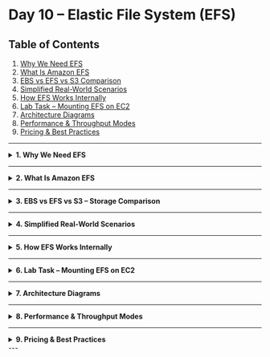 # Day 10 – Elastic File System (EFS)

## Table of Contents

1. [Why We Need EFS](#1-why-we-need-efs)
2. [What Is Amazon EFS](#2-what-is-amazon-efs)
3. [EBS vs EFS vs S3 Comparison](#3-ebs-vs-efs-vs-s3-comparison)
4. [Simplified Real-World Scenarios](#4-simplified-real-world-scenarios)
5. [How EFS Works Internally](#5-how-efs-works-internally)
6. [Lab Task – Mounting EFS on EC2](#6-lab-task--mounting-efs-on-ec2)
7. [Architecture Diagrams](#7-architecture-diagrams)
8. [Performance & Throughput Modes](#8-performance--throughput-modes)
9. [Pricing & Best Practices](#10-pricing--best-practices)

---

<details>
<summary><strong>1. Why We Need EFS</strong></summary>

When you start with one EC2, its **EBS volume** (local SSD) works fine.
But once you add more servers—**EC2-A**, **EC2-B**, **EC2-C**—each has its own EBS disk.
Uploads on one server never appear on the others, creating inconsistent data.

You can’t attach one EBS to many EC2s, and syncing files manually is painful.
What you really need is a **shared drive** that all EC2s can mount and see the same files instantly.
That’s what **Amazon EFS** provides.

---

### 💡 Quick Analogy

| Storage | Real-World Equivalent  | Use                        |
| ------- | ---------------------- | -------------------------- |
| **EBS** | Laptop SSD             | Private, local, fast       |
| **EFS** | Office network drive   | Shared, live, auto-scaling |
| **S3**  | Google Drive / Dropbox | Cloud archive and delivery |

EFS is that shared folder in the office everyone opens together.

---

### What EFS Fixes

| Need                  | Why EBS Fails            | How EFS Solves It           |
| --------------------- | ------------------------ | --------------------------- |
| Multi-instance access | EBS = 1 EC2 only         | EFS mountable by many EC2s  |
| Elastic capacity      | EBS size is fixed        | EFS auto-grows/shrinks      |
| High availability     | EBS in 1 AZ              | EFS replicates across AZs   |
| POSIX file system     | S3 = objects, no folders | EFS = real Linux filesystem |

---

### Visual Flow

```
Without EFS:
EC2-A → EBS-A   ❌ Files not visible to EC2-B
EC2-B → EBS-B   ❌ Different copies everywhere

With EFS:
EC2-A, EC2-B, EC2-C  →  mount /efsdir →  Amazon EFS
✓ All see and edit the same files in real time
```

---

### ✅ When to Use EFS

* Web apps on multiple EC2s (WordPress, Drupal)
* Shared datasets or ML pipelines
* Developer workspaces and user home dirs
* Any situation needing simultaneous read/write access

### ❌ Not for

* Databases → use **EBS**
* Backups or global media hosting → use **S3**

</details>

---

<details>
<summary><strong>2. What Is Amazon EFS</strong></summary>

**Amazon EFS (Elastic File System)** is a fully managed, shared file system that your EC2 instances can mount and use together.
It behaves like a normal Linux directory but the files actually live in AWS’s storage layer, not inside any one EC2.

**Key Points**

* **Elastic:** Storage automatically expands or shrinks with your data.
* **Shared:** Many EC2s can mount the same path at once.
* **POSIX-compliant:** Standard Linux permissions, folders, and file locks work normally.
* **Highly Available:** Data is replicated across multiple AZs for durability.
* **Fully Managed:** No disks or capacity planning—AWS handles scaling and health.

```
EC2-A, EC2-B, EC2-C  ──►  /efsdir  ──►  Amazon EFS (Shared Storage)
```

💡 **Think of it:** one central folder in the cloud that all your servers can open at the same time.

</details>

---

<details>
<summary><strong>3. EBS vs EFS vs S3 – Storage Comparison</strong></summary>

AWS gives three main storage options, each solving a different need.

| Feature         | **EBS**                | **EFS**                    | **S3**                   |
| --------------- | ---------------------- | -------------------------- | ------------------------ |
| **Type**        | Block Storage          | File Storage               | Object Storage           |
| **Access**      | One EC2 at a time      | Many EC2s at once          | Via HTTP/API             |
| **Scalability** | Fixed size (manual)    | Auto-scales (elastic)      | Infinite                 |
| **Speed**       | Very fast (local disk) | Network fast               | Slower (API calls)       |
| **Use Case**    | OS disk, DB storage    | Shared app files / uploads | Backups, media, archives |
| **Scope**       | Single AZ              | Multi-AZ (Regional)        | Regional/Global          |
| **Analogy**     | Laptop SSD             | Office shared drive        | Google Drive / Dropbox   |

💡 **In short:**

* **EBS** → local, private, single-server speed.
* **EFS** → shared, elastic workspace for multiple servers.
* **S3** → global storage for large, static, or archived data.

</details>

---

<details>
<summary><strong>4. Simplified Real-World Scenarios</strong></summary>

| Example                    | Storage Type | Real-World Analogy             | Key Idea                 |
| -------------------------- | ------------ | ------------------------------ | ------------------------ |
| **Personal Laptop**        | EBS          | Your own SSD – only you use it | Local, fast, private     |
| **Office Shared Folder**   | EFS          | Team drive on company network  | Shared live access       |
| **Google Drive / Dropbox** | S3           | Cloud backup for everything    | Accessible from anywhere |

🎬 **Movie Studio Analogy**

| Task                      | Best AWS Storage | Why                               |
| ------------------------- | ---------------- | --------------------------------- |
| Editing raw footage       | EBS              | Local speed needed                |
| Sharing project files     | EFS              | Multiple editors collaborate live |
| Archiving finished movies | S3               | Cheap & limitless storage         |
| Streaming worldwide       | S3 + CloudFront  | Global delivery                   |

</details>

---

<details>
<summary><strong>5. How EFS Works Internally</strong></summary>

EFS isn’t a physical disk; it’s a **network file system** managed by AWS.
Your EC2s connect to it over **NFS (Network File System)** — just like mapping a shared drive in an office network.

### Step-by-Step Flow

1️⃣ **Create EFS File System** → AWS sets up an elastic backend across multiple AZs.
2️⃣ **Mount Targets in Subnets** → Each AZ gets an endpoint that EC2s use to connect.
3️⃣ **Mount from EC2** → You make a folder (`/efsdir`) and mount the EFS through NFS:

```bash
sudo mount -t efs -o tls <EFS_ID>:/ efsdir
```

4️⃣ **Shared Access** → Any EC2 mounting that same path sees identical files instantly.
5️⃣ **Elastic Scaling & Durability** → EFS automatically grows, shrinks, and replicates data across AZs.

---

### Visual Snapshot

```
┌──────────────────────── AWS Region ─────────────────────────┐
│                                                             │
│  EC2-A (AZ-A)  ─┐                                           │
│                 │   NFS Mount (tcp 2049)                    │
│  EC2-B (AZ-B)  ─┼──►  Amazon EFS File System                │
│  EC2-C (AZ-C)  ─┘      • Multi-AZ replication               │
│                       • Auto-scale storage                  │
│                       • Shared POSIX filesystem             │
└─────────────────────────────────────────────────────────────┘
```

💡 **In short:**
Your EC2s keep their own EBS disks for local speed but share one EFS folder for collaboration — all while AWS handles the scaling, replication, and reliability behind the scenes.  
📘 EFS is separate from EBS.  
Mounting EFS simply adds **another drive** to your machine (shared via network).
</details>

---

<details>
<summary><strong>6. Lab Task – Mounting EFS on EC2</strong></summary>

**Goal:** Share the same storage between two EC2 instances.
###  **EFS Mount Lab (Quick Commands)**

```bash
# 1️⃣ Launch two EC2 instances in the same VPC (different subnets for HA)

# 2️⃣ Create an EFS file system in the AWS Console
#    → Add mount targets in both subnets

# 3️⃣ Connect to the first EC2
ssh -i mykey.pem ec2-user@<EC2-PUBLIC-IP>

# 4️⃣ Install the EFS client
sudo yum install -y amazon-efs-utils

# 5️⃣ Create a directory to mount EFS
mkdir /efsdir

# 6️⃣ Mount the EFS file system
sudo mount -t efs -o tls <EFS-ID>:/ /efsdir

# 7️⃣ Test shared access
echo "Hello from EC2-A" > /efsdir/test.txt
```

### ✅ **On EC2-B**

```bash
sudo yum install -y amazon-efs-utils
mkdir /efsdir
sudo mount -t efs -o tls <EFS-ID>:/ /efsdir
cat /efsdir/test.txt
```

If you see

```
Hello from EC2-A
```

EFS is successfully shared between both EC2 instances.

✅ If both instances see the same file, EFS is working.
```
EC2-A (AZ-A) ─┐
               ├──►  Amazon EFS (File System)
EC2-B (AZ-B) ─┘
     ↳ Both read / write to /efsdir (same files, live sync)
```
</details>

---

<details>
<summary><strong>7. Architecture Diagrams</strong></summary>

### A) Mount Flow (what your EC2 actually sees)

```
EC2 Instance
├─ /           → EBS (OS, app, local files)
└─ /efsdir     → EFS (shared network filesystem via NFS)
                 ↑
                 └─ mount -t efs <EFS-ID>:/ /efsdir
```

---

### B) Multi-AZ EFS with Mount Targets (HA)

```
┌───────────────────── AWS Region ───────────────────┐
│  VPC                                               │
│                                                    │
│  AZ-A                         AZ-B                 │
│  ┌───────────────┐           ┌───────────────┐     │
│  │  EC2-A        │           │  EC2-B        │     │
│  │  (has EBS)    │           │  (has EBS)    │     │
│  │ mount /efsdir ├──┐     ┌──┤ mount /efsdir │     │
│  └───────────────┘  │     │  └───────────────┘     │
│                     ▼     ▼                        │
│          ┌─────────────┴─────────────┐             │
│          │  Amazon EFS (Regional)    │             │
│          │  • Multi-AZ replication   │             │
│          │  • Elastic capacity       │             │
│          └─────────────┬─────────────┘             │
│                  ▲     │     ▲                     │
│     Mount Target (AZ-A)│  Mount Target (AZ-B)      │
│        (one per subnet) (TCP 2049/NFS)             │
│                                                    │
│ Security Group tip:                                │
│ allow NFS (TCP 2049) EC2 ↔ EFS (both directions)   │
└────────────────────────────────────────────────────┘
```

---

### C) EFS in the App Tier (behind an ALB, optional context)

```
Internet
   │
[ ALB ]  ← (optional) balances traffic to web/app EC2s
   │
   ├── EC2-Web-1 (EBS) ┐
   ├── EC2-Web-2 (EBS) ┼── mount /efsdir → Amazon EFS (shared content)
   └── EC2-Web-3 (EBS) ┘
```

---

### Final All-in-One (EBS + EFS + S3)

```
                ┌───────────────────────────┐
                │         Amazon S3         │
                │  (Backups / Hosting / CDN)│
                └─────────────┬─────────────┘
                              │  (HTTP/API)
┌────────────────────────────────────────────────────────────────┐
│                            AWS VPC                             │
│                                                                │
│   ┌───────────────┐        NFS (TCP 2049)       ┌────────────┐ │
│   │  EC2-A        │ ──────────────────────────► │            │ │
│   │  (EBS: OS/app)│                             │            │ │
│   │  /efsdir ─────┼───────────────────────────► │  Amazon    │ │
│   └───────────────┘                             │    EFS     │ │
│                                                 │ (Regional  │ │
│   ┌───────────────┐                             │  shared FS)│ │
│   │  EC2-B        │ ──────────────────────────► │            │ │
│   │  (EBS: OS/app)│                             │            │ │
│   │  /efsdir      │                             └────────────┘ │
│   └───────────────┘                                            │     
│                                                                │
│  Flow:                                                         │
│   • EBS = local per-instance disk (fast, private)              │
│   • EFS = shared live files across EC2s                        │
│   • S3  = publish/archive/fan delivery (global)                │
└────────────────────────────────────────────────────────────────┘
```

</details>

---

<details>
<summary><strong>8. Performance & Throughput Modes</strong></summary>

| Category        | Mode            | Description                      | Use Case                   |
| --------------- | --------------- | -------------------------------- | -------------------------- |
| **Performance** | General Purpose | Low latency (default)            | Web apps, CMS, dev/test    |
|                 | Max IO          | High throughput (bigger latency) | Big data, media processing |
| **Throughput**  | Bursting        | Scales with usage                | Variable workloads         |
|                 | Provisioned     | Fixed MB/s                       | Predictable heavy loads    |

</details>

---

<details>
<summary><strong>9. Pricing & Best Practices</strong></summary>

💰 **Pricing**

* Pay per GB of data stored per month.
* Lifecycle policy to move cold data to **EFS Infrequent Access (IA)**.
* No charge for data transfer within same Region.

✅ **Best Practices**

* Allow TCP 2049 (NFS) in Security Groups.
* Enable encryption at rest and in transit.
* Create mount targets in each AZ for HA.
* Monitor EFS metrics via CloudWatch.
* Use lifecycle policies for cost optimization.

---

### 🏁 Final Summary

| **Concept** | **Acts Like** | **Main Use** |
|--------------|---------------|--------------|
| **EBS** | Laptop SSD (internal storage) | Fast, local storage for a single EC2 |
| **EFS** | Office network drive (shared external storage) | Shared, elastic multi-EC2 storage |
| **S3** | Google Drive / Dropbox | Global, limitless object storage for backups and hosting |

💡 **In one line:**  
> **EBS** is *personal and local*, **EFS** is *shared and elastic*, and **S3** is *global and endless*.

</details>
---